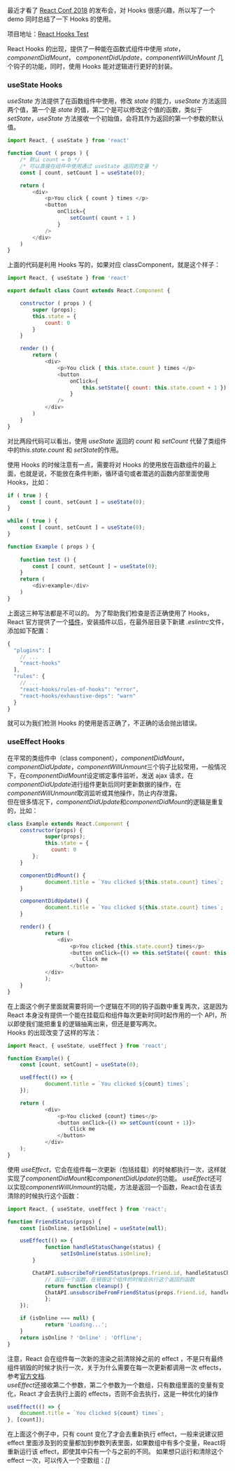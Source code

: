 最近才看了 [React Conf 2018](https://www.youtube.com/watch?v=WXYPpY_mElQ) 的发布会，对 Hooks 很感兴趣，所以写了一个 demo 同时总结了一下 Hooks 的使用。
<!--more-->
项目地址：[React Hooks Test](https://github.com/BinghuiXie/react-hooks-test)

React Hooks 的出现，提供了一种能在函数式组件中使用 <i>state</i>， <i>componentDidMount</i>， <i>componentDidUpdate</i>，<i>componentWillUnMount</i> 几个钩子的功能，同时，使用 Hooks 能对逻辑进行更好的封装。

### useState Hooks
<i>useState</i> 方法提供了在函数组件中使用，修改 <i>state</i> 的能力，<i>useState</i> 方法返回两个值，第一个是 <i>state</i> 的值，第二个是可以修改这个值的函数，类似于 <i>setState</i>，<i>useState</i> 方法接收一个初始值，会将其作为返回的第一个参数的默认值。
```javascript
import React, { useState } from 'react'

function Count ( props ) {
	/* 默认 count = 0 */
	/* 可以直接在组件中使用通过 useState 返回的变量 */
	const [ count, setCount ] = useState(0);

	return (
		<div>
			<p>You click { count } times </p>
			<button 
				onClick={
					setCount( count + 1 )
				}
			/>
		</div>
	)
}
```
上面的代码是利用 Hooks 写的，如果对应 classComponent，就是这个样子：
```javascript
import React, { useState } from 'react'

export default class Count extends React.Component {

	constructor ( props ) {
		super (props);
		this.state = {
			count: 0
		}
	}	

	render () {
		return (
			<div>
				<p>You click { this.state.count } times </p>
				<button 
					onClick={
						this.setState({ count: this.state.count + 1 })
					}
				/>
			</div>
		)
	}
}
```
对比两段代码可以看出，使用 <i>useState</i> 返回的 <i>count</i> 和 <i>setCount</i> 代替了类组件中的<i>this.state.count</i> 和 <i>setState</i>的作用。

使用 Hooks 的时候注意有一点，需要将对 Hooks 的使用放在函数组件的最上面，也就是说，不能放在条件判断，循环语句或者潜逃的函数内部里面使用 Hooks，比如：
```javascript
if ( true ) {
	const [ count, setCount ] = useState(0);
}

while ( true ) {
	const [ count, setCount ] = useState(0);
}

function Example ( props ) {
	
	function test () {
		const [ count, setCount ] = useState(0);
	}
	return (
		<div>example</div>
	)
}
```
上面这三种写法都是不可以的。
为了帮助我们检查是否正确使用了 Hooks， React 官方提供了一个[插件](https://www.npmjs.com/package/eslint-plugin-react-hooks)，安装插件以后，在最外层目录下新建 <i>.eslintrc</i>文件，添加如下配置：
```javascript
{
  "plugins": [
    // ...
    "react-hooks"
  ],
  "rules": {
    // ...
    "react-hooks/rules-of-hooks": "error",
    "react-hooks/exhaustive-deps": "warn"
  }
}
```
就可以为我们检测 Hooks 的使用是否正确了，不正确的话会抛出错误。

### useEffect Hooks
在平常的类组件中（class component），<i>componentDidMount</i>，<i>componentDidUpdate</i>，<i>componentWillUnmount</i>三个钩子比较常用，一般情况下，在<i>componentDidMount</i>设定绑定事件监听，发送 ajax 请求，在<i>componentDidUpdate</i>进行组件更新后同时更新数据的操作，在<i>componentWillUnmount</i>取消监听或其他操作，防止内存泄露。   
但在很多情况下，<i>componentDidUpdate</i>和<i>componentDidMount</i>的逻辑是重复的，比如：
```javascript
class Example extends React.Component {
  	constructor(props) {
    		super(props);
    		this.state = {
		      count: 0
		};
  	}

  	componentDidMount() {
    		document.title = `You clicked ${this.state.count} times`;
	}

  	componentDidUpdate() {
    		document.title = `You clicked ${this.state.count} times`;
  	}

  	render() {
    		return (
      			<div>
    				<p>You clicked {this.state.count} times</p>
    				<button onClick={() => this.setState({ count: this.state.count + 1 })}>
      					Click me
    				</button>
			</div>
    		);
  	}
}
```
在上面这个例子里面就需要将同一个逻辑在不同的钩子函数中重复两次，这是因为 React 本身没有提供一个能在挂载后和组件每次更新时同时起作用的一个 API，所以即使我们能把重复的逻辑抽离出来，但还是要写两次。    
Hooks 的出现改变了这样的写法：
```javascript
import React, { useState, useEffect } from 'react';

function Example() {
  	const [count, setCount] = useState(0);

  	useEffect(() => {
    		document.title = `You clicked ${count} times`;
	});

  	return (
    		<div>
      			<p>You clicked {count} times</p>
      			<button onClick={() => setCount(count + 1)}>
        			Click me
      			</button>
    		</div>
  	);
}
```
使用 <i>useEffect</i>，它会在组件每一次更新（包括挂载）的时候都执行一次，这样就实现了<i>componentDidMount</i>和<i>componentDidUpdate</i>的功能。
<i>useEffect</i>还可以实现<i>componentWillUnmount</i>的功能，方法是返回一个函数，React会在该去清除的时候执行这个函数：
```javascript
import React, { useState, useEffect } from 'react';

function FriendStatus(props) {
  	const [isOnline, setIsOnline] = useState(null);

  	useEffect(() => {
    		function handleStatusChange(status) {
     			 setIsOnline(status.isOnline);
		}

   		ChatAPI.subscribeToFriendStatus(props.friend.id, handleStatusChange);
    		// 返回一个函数，在销毁这个组件的时候会执行这个返回的函数
    		return function cleanup() {
      		ChatAPI.unsubscribeFromFriendStatus(props.friend.id, handleStatusChange);
    		};
  	});

  	if (isOnline === null) {
    		return 'Loading...';
  	}
  	return isOnline ? 'Online' : 'Offline';
}
```
注意，React 会在组件每一次新的渲染之前清除掉之前的 effect ，不是只有最终组件销毁的时候才执行一次，关于为什么需要在每一次更新都调用一次 effects，参考[官方文档](https://reactjs.org/docs/hooks-effect.html#explanation-why-effects-run-on-each-update).    
<i>useEffect</i>还接收第二个参数，第二个参数为一个数组，只有数组里面的变量有变化，React 才会去执行上面的 effects，否则不会去执行，这是一种优化的操作
```javascript
useEffect(() => {
  	document.title = `You clicked ${count} times`;
}, [count]);
```
在上面这个例子中，只有 count 变化了才会去重新执行 effect，一般来说建议把 effect 里面涉及到的变量都加到参数列表里面，如果数组中有多个变量，React将重新运行该 effect，即使其中只有一个与之前的不同。
如果想只运行和清除这个 effect 一次，可以传入一个空数组：<i>[]</i>